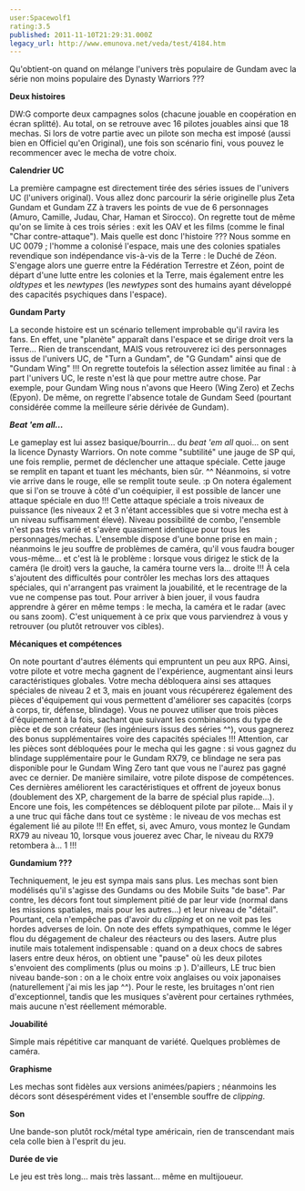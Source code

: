 ```yaml
---
user:Spacewolf1
rating:3.5
published: 2011-11-10T21:29:31.000Z
legacy_url: http://www.emunova.net/veda/test/4184.htm
---
```

Qu'obtient-on quand on mélange l'univers très populaire de Gundam avec la série non moins populaire des Dynasty Warriors ???  

  

**Deux histoires**  

DW:G comporte deux campagnes solos (chacune jouable en coopération en écran splitté). Au total, on se retrouve avec 16 pilotes jouables ainsi que 18 mechas. Si lors de votre partie avec un pilote son mecha est imposé (aussi bien en Officiel qu'en Original), une fois son scénario fini, vous pouvez le recommencer avec le mecha de votre choix.  

  

**Calendrier UC**  

La première campagne est directement tirée des séries issues de l'univers UC (l'univers original). Vous allez donc parcourir la série originelle plus Zeta Gundam et Gundam ZZ à travers les points de vue de 6 personnages (Amuro, Camille, Judau, Char, Haman et Sirocco). On regrette tout de même qu'on se limite à ces trois séries : exit les OAV et les films (comme le final "Char contre-attaque"). Mais quelle est donc l'histoire ??? Nous somme en UC 0079 ; l'homme a colonisé l'espace, mais une des colonies spatiales revendique son indépendance vis-à-vis de la Terre : le Duché de Zéon. S'engage alors une guerre entre la Fédération Terrestre et Zéon, point de départ d'une lutte entre les colonies et la Terre, mais également entre les _oldtypes_ et les _newtypes_ (les _newtypes_ sont des humains ayant développé des capacités psychiques dans l'espace).  

  

**Gundam Party**  

La seconde histoire est un scénario tellement improbable qu'il ravira les fans. En effet, une "planète" apparaît dans l'espace et se dirige droit vers la Terre... Rien de transcendant, MAIS vous retrouverez ici des personnages issus de l'univers UC, de "Turn a Gundam", de "G Gundam" ainsi que de "Gundam Wing" !!! On regrette toutefois la sélection assez limitée au final : à part l'univers UC, le reste n'est là que pour mettre autre chose. Par exemple, pour Gundam Wing nous n'avons que Heero (Wing Zero) et Zechs (Epyon). De même, on regrette l'absence totale de Gundam Seed (pourtant considérée comme la meilleure série dérivée de Gundam).  

  

**_Beat 'em all..._**  

Le gameplay est lui assez basique/bourrin... du _beat 'em all_ quoi... on sent la licence Dynasty Warriors. On note comme "subtilité" une jauge de SP qui, une fois remplie, permet de déclencher une attaque spéciale. Cette jauge se remplit en tapant et tuant les méchants, bien sûr. ^^ Néanmoins, si votre vie arrive dans le rouge, elle se remplit toute seule. :p On notera également que si l'on se trouve à côté d'un coéquipier, il est possible de lancer une attaque spéciale en duo !!! Cette attaque spéciale a trois niveaux de puissance (les niveaux 2 et 3 n'étant accessibles que si votre mecha est à un niveau suffisamment élevé). Niveau possibilité de combo, l'ensemble n'est pas très varié et s'avère quasiment identique pour tous les personnages/mechas. L'ensemble dispose d'une bonne prise en main ; néanmoins le jeu souffre de problèmes de caméra, qu'il vous faudra bouger vous-même... et c'est là le problème : lorsque vous dirigez le stick de la caméra (le droit) vers la gauche, la caméra tourne vers la... droite !!! À cela s'ajoutent des difficultés pour contrôler les mechas lors des attaques spéciales, qui n'arrangent pas vraiment la jouabilité, et le recentrage de la vue ne compense pas tout. Pour arriver à bien jouer, il vous faudra apprendre à gérer en même temps : le mecha, la caméra et le radar (avec ou sans zoom). C'est uniquement à ce prix que vous parviendrez à vous y retrouver (ou plutôt retrouver vos cibles).  

  

**Mécaniques et compétences**  

On note pourtant d'autres éléments qui empruntent un peu aux RPG. Ainsi, votre pilote et votre mecha gagnent de l'expérience, augmentant ainsi leurs caractéristiques globales. Votre mecha débloquera ainsi ses attaques spéciales de niveau 2 et 3, mais en jouant vous récupérerez également des pièces d'équipement qui vous permettent d'améliorer ses capacités (corps à corps, tir, défense, blindage). Vous ne pouvez utiliser que trois pièces d'équipement à la fois, sachant que suivant les combinaisons du type de pièce et de son créateur (les ingénieurs issus des séries ^^), vous gagnerez des bonus supplémentaires voire des capacités spéciales !!! Attention, car les pièces sont débloquées pour le mecha qui les gagne : si vous gagnez du blindage supplémentaire pour le Gundam RX79, ce blindage ne sera pas disponible pour le Gundam Wing Zero tant que vous ne l'aurez pas gagné avec ce dernier. De manière similaire, votre pilote dispose de compétences. Ces dernières améliorent les caractéristiques et offrent de joyeux bonus (doublement des XP, chargement de la barre de spécial plus rapide...). Encore une fois, les compétences se débloquent pilote par pilote... Mais il y a une truc qui fâche dans tout ce système : le niveau de vos mechas est également lié au pilote !!! En effet, si, avec Amuro, vous montez le Gundam RX79 au niveau 10, lorsque vous jouerez avec Char, le niveau du RX79 retombera à... 1 !!!  

  

**Gundamium ???**   

Techniquement, le jeu est sympa mais sans plus. Les mechas sont bien modélisés qu'il s'agisse des Gundams ou des Mobile Suits "de base". Par contre, les décors font tout simplement pitié de par leur vide (normal dans les missions spatiales, mais pour les autres...) et leur niveau de "détail". Pourtant, cela n'empêche pas d'avoir du _clipping_ et on ne voit pas les hordes adverses de loin. On note des effets sympathiques, comme le léger flou du dégagement de chaleur des réacteurs ou des lasers. Autre plus inutile mais totalement indispensable : quand on a deux chocs de sabres lasers entre deux héros, on obtient une "pause" où les deux pilotes s'envoient des compliments (plus ou moins :p ). D'ailleurs, LE truc bien niveau bande-son : on a le choix entre voix anglaises ou voix japonaises (naturellement j'ai mis les jap ^^). Pour le reste, les bruitages n'ont rien d'exceptionnel, tandis que les musiques s'avèrent pour certaines rythmées, mais aucune n'est réellement mémorable.  

  

  

**Jouabilité**  

Simple mais répétitive car manquant de variété. Quelques problèmes de caméra.  

**Graphisme**  

Les mechas sont fidèles aux versions animées/papiers ; néanmoins les décors sont désespérément vides et l'ensemble souffre de _clipping_.  

**Son**  

Une bande-son plutôt rock/métal type américain, rien de transcendant mais cela colle bien à l'esprit du jeu.  

**Durée de vie**  

Le jeu est très long... mais très lassant... même en multijoueur.